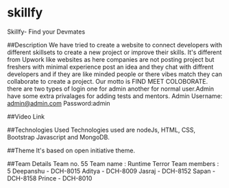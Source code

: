 # skillfy
Skillfy- Find your Devmates

##Description
We have tried to create a website to connect developers with different skillsets to create a new project or improve their skills. It's different from Upwork like websites as here companies are not posting project but freshers with minimal experience post an idea and they chat with diffrent developers and if they are like minded people or there vibes match they can collaborate to create a project.
Our motto is FIND MEET COLOBORATE.
there are two types of login one for admin another for normal user.Admin have some extra privalages for adding tests and mentors.
Admin Username: admin@admin.com Password:admin

##Video Link


##Technologies Used
Technologies used are nodeJs, HTML, CSS, Bootstrap Javascript and MongoDB.

##Theme
It's based on open initiative theme. 

##Team Details
Team no. 55
Team name : Runtime Terror
Team members : 5
Deepanshu - DCH-8015
Aditya - DCH-8009
Jasraj - DCH-8152
Sapan - DCH-8158
Prince - DCH-8010
